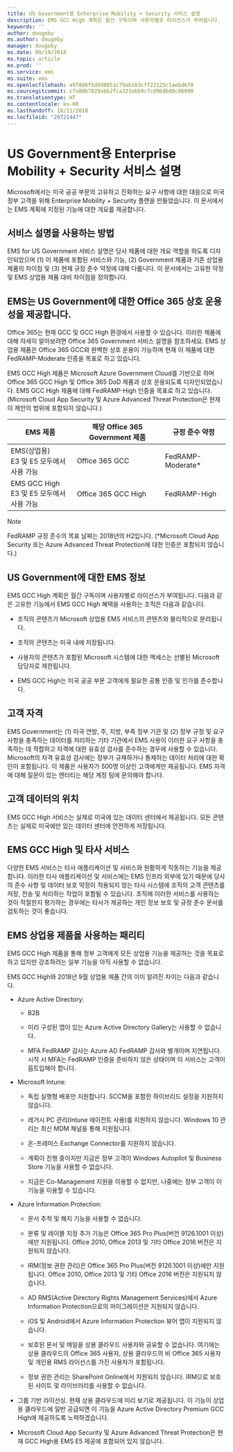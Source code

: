 ```yaml
---
title: US Government용 Enterprise Mobility + Security 서비스 설명
description: EMS GCC High 계획은 월간 구독이며 사용자별로 라이선스가 부여됩니다.
keywords: ''
author: dougeby
ms.author: dougeby
manager: dougeby
ms.date: 09/19/2018
ms.topic: article
ms.prod: ''
ms.service: ems
ms.suite: ems
ms.openlocfilehash: a9f886f5d9d0851c79ab163cff22125c1aebd6f0
ms.sourcegitcommit: cfa80b7829abb2fca321ebb9cfcd96dbd8c06990
ms.translationtype: HT
ms.contentlocale: ko-KR
ms.lasthandoff: 10/11/2018
ms.locfileid: "29721447"
---
```

# <a name="enterprise-mobility--security-for-us-government-service-description"></a>US Government용 Enterprise Mobility + Security 서비스 설명 
Microsoft에서는 미국 공공 부문의 고유하고 진화하는 요구 사항에 대한 대응으로 미국 정부 고객을 위해 Enterprise Mobility + Security 플랜을 만들었습니다. 이 문서에서는 EMS 계획에 지정된 기능에 대한 개요를 제공합니다.  

## <a name="how-to-use-this-service-description"></a>서비스 설명을 사용하는 방법 
EMS for US Government 서비스 설명은 당사 제품에 대한 개요 역할을 하도록 디자인되었으며 (1) 이 제품에 포함된 서비스와 기능, (2) Government 제품과 기존 상업용 제품의 차이점 및 (3) 현재 규정 준수 약정에 대해 다룹니다. 이 문서에서는 고유한 약정 및 EMS 상업용 제품 대비 차이점을 정의합니다.  

## <a name="ems-offers-for-us-government-and-office-365-interoperability"></a>EMS는 US Government에 대한 Office 365 상호 운용성을 제공합니다. 
Office 365는 현재 GCC 및 GCC High 환경에서 사용할 수 있습니다. 이러한 제품에 대해 자세히 알아보려면 Office 365 Government 서비스 설명을 참조하세요. EMS 상업용 제품은 Office 365 GCC와 완벽한 상호 운용이 가능하며 현재 이 제품에 대한 FedRAMP-Moderate 인증을 목표로 하고 있습니다. 

EMS GCC High 제품은 Microsoft Azure Government Cloud를 기반으로 하며 Office 365 GCC High 및 Office 365 DoD 제품과 상호 운용되도록 디자인되었습니다. EMS GCC High 제품에 대해 FedRAMP-High 인증을 목표로 하고 있습니다. (Microsoft Cloud App Security 및 Azure Advanced Threat Protection은 현재 이 제안의 범위에 포함되지 않습니다.)

|EMS 제품|해당 Office 365 Government 제품|규정 준수 약정|
|-----------|-----------|-----------|
|EMS(상업용)</br>E3 및 E5 모두에서 사용 가능|Office 365 GCC|FedRAMP-Moderate*|
|EMS GCC High</br>E3 및 E5 모두에서 사용 가능|Office 365 GCC High|FedRAMP-High| 

> [!Note]    
> FedRAMP 규정 준수의 목표 날짜는 2018년의 H2입니다. (*Microsoft Cloud App Security 또는 Azure Advanced Threat Protection에 대한 인증은 포함되지 않습니다.)

## <a name="about-ems-for-us-government"></a>US Government에 대한 EMS 정보 
EMS GCC High 계획은 월간 구독이며 사용자별로 라이선스가 부여됩니다. 다음과 같은 고유한 기능에서 EMS GCC High 혜택을 사용하는 조직은 다음과 같습니다.  

- 조직의 콘텐츠가 Microsoft 상업용 EMS 서비스의 콘텐츠와 물리적으로 분리됩니다. 

- 조직의 콘텐츠는 미국 내에 저장됩니다. 

- 사용자의 콘텐츠가 포함된 Microsoft 시스템에 대한 액세스는 선별된 Microsoft 담당자로 제한됩니다. 

- EMS GCC High는 미국 공공 부문 고객에게 필요한 공통 인증 및 인가를 준수합니다. 

## <a name="customer-eligibility"></a>고객 자격 
EMS Government는 (1) 미국 연방, 주, 지방, 부족 정부 기관 및 (2) 정부 규정 및 요구 사항을 충족하는 데이터를 처리하는 기타 기관에서 EMS 사용이 이러한 요구 사항을 충족하는 데 적합하고 자격에 대한 유효성 검사를 준수하는 경우에 사용할 수 있습니다. Microsoft의 자격 유효성 검사에는 정부가 규제하거나 통제하는 데이터 처리에 대한 확인이 포함됩니다. 이 제품은 사용자가 500명 이상인 고객에게만 제공됩니다. EMS 자격에 대해 질문이 있는 엔터티는 해당 계정 팀에 문의해야 합니다.  

## <a name="location-of-customer-data"></a>고객 데이터의 위치 
EMS GCC High 서비스는 실제로 미국에 있는 데이터 센터에서 제공됩니다. 모든 콘텐츠는 실제로 미국에만 있는 데이터 센터에 안전하게 저장됩니다.  

## <a name="ems-gcc-high-and-third-party-services"></a>EMS GCC High 및 타사 서비스 
다양한 EMS 서비스는 타사 애플리케이션 및 서비스와 원활하게 작동하는 기능을 제공합니다. 이러한 타사 애플리케이션 및 서비스에는 EMS 인프라 외부에 있기 때문에 당사의 준수 사항 및 데이터 보호 약정이 적용되지 않는 타사 시스템에 조직의 고객 콘텐츠를 저장, 전송 및 처리하는 작업이 포함될 수 있습니다. 조직에 이러한 서비스를 사용하는 것이 적절한지 평가하는 경우에는 타사가 제공하는 개인 정보 보호 및 규정 준수 문서를 검토하는 것이 좋습니다.  

## <a name="parity-with-ems-commercial-offerings"></a>EMS 상업용 제품을 사용하는 패리티 
EMS GCC High 제품을 통해 정부 고객에게 모든 상업용 기능을 제공하는 것을 목표로 하고 있지만 강조하려는 일부 기능을 아직 사용할 수 없습니다.  
    
EMS GCC High와 2018년 9월 상업용 제품 간의 이미 알려진 차이는 다음과 같습니다.  

- Azure Active Directory:

  - B2B

  - 미리 구성된 앱이 있는 Azure Active Directory Gallery는 사용할 수 없습니다. 

  - MFA FedRAMP 감사는 Azure AD FedRAMP 감사와 별개이며 지연됩니다. 시작 시 MFA는 FedRAMP 인증을 준비하지 않은 상태이며 이 서비스는 고객이 옵트입해야 합니다. 

- Microsoft Intune:

  - 독립 실행형 배포만 지원합니다. SCCM을 포함한 하이브리드 설정을 지원하지 않습니다.

  - 레거시 PC 관리(Intune 에이전트 사용)를 지원하지 않습니다. Windows 10 관리는 최신 MDM 채널을 통해 지원됩니다.

  - 온-프레미스 Exchange Connector를 지원하지 않습니다.

  - 계획이 진행 중이지만 지금은 정부 고객이 Windows Autopilot 및 Business Store 기능을 사용할 수 없습니다.

  - 지금은 Co-Management 지원을 이용할 수 없지만, 나중에는 정부 고객이 이 기능을 이용할 수 있습니다.


- Azure Information Protection:

  - 문서 추적 및 해지 기능을 사용할 수 없습니다.

  - 분류 및 레이블 지정 추가 기능은 Office 365 Pro Plus(버전 9126.1001 이상)에만 지원됩니다. Office 2010, Office 2013 및 기타 Office 2016 버전은 지원되지 않습니다.

  - IRM(정보 권한 관리)은 Office 365 Pro Plus(버전 9126.1001 이상)에만 지원됩니다. Office 2010, Office 2013 및 기타 Office 2016 버전은 지원되지 않습니다.

  - AD RMS(Active Directory Rights Management Services)에서 Azure Information Protection으로의 마이그레이션은 지원되지 않습니다.

  - iOS 및 Android에서 Azure Information Protection 뷰어 앱이 지원되지 않습니다.

  - 보호된 문서 및 메일을 상용 클라우드 사용자와 공유할 수 없습니다. 여기에는 상용 클라우드의 Office 365 사용자, 상용 클라우드의 비 Office 365 사용자 및 개인용 RMS 라이선스를 가진 사용자가 포함됩니다.

  - 정보 권한 관리는 SharePoint Online에서 지원되지 않습니다. IRM으로 보호된 사이트 및 라이브러리를 사용할 수 없습니다. 

- 그룹 기반 라이선싱. 현재 상용 클라우드에 미리 보기로 제공됩니다. 이 기능이 상업용 클라우드에 일반 공급되면 이 기능을 Azure Active Directory Premium GCC High에 제공하도록 노력하겠습니다.

- Microsoft Cloud App Security 및 Azure Advanced Threat Protection은 현재 GCC High용 EMS E5 제공에 포함되어 있지 않습니다.
